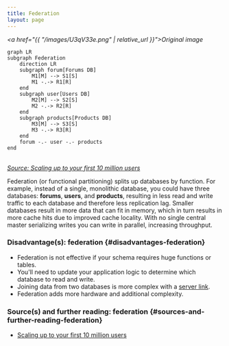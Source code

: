 ```yaml
---
title: Federation
layout: page
---
```


<p align="center">

<i><a href="{{ "/images/U3qV33e.png" | relative_url }}">Original image</a></i>

```mermaid!
graph LR
subgraph Federation
    direction LR
    subgraph forum[Forums DB]
        M1[M] --> S1[S]
        M1 -.-> R1[R]
    end
    subgraph user[Users DB]
        M2[M] --> S2[S]
        M2 -.-> R2[R]
    end
    subgraph products[Products DB]
        M3[M] --> S3[S]
        M3 -.-> R3[R]
    end
    forum -.- user -.- products
end
```

  <br/>
  <i><a href="https://www.youtube.com/watch?v=kKjm4ehYiMs">Source: Scaling up to your first 10 million users</a></i>  
</p>

Federation (or functional partitioning) splits up databases by function. For
example, instead of a single, monolithic database, you could have three
databases: **forums**, **users**, and **products**, resulting in less read and
write traffic to each database and therefore less replication lag. Smaller
databases result in more data that can fit in memory, which in turn results in
more cache hits due to improved cache locality. With no single central master
serializing writes you can write in parallel, increasing throughput.

### Disadvantage(s): federation {#disadvantages-federation}

- Federation is not effective if your schema requires huge functions or tables.
- You'll need to update your application logic to determine which database to read and write.
- Joining data from two databases is more complex with a [server link](http://stackoverflow.com/questions/5145637/querying-data-by-joining-two-tables-in-two-database-on-different-servers).
- Federation adds more hardware and additional complexity.

### Source(s) and further reading: federation {#sources-and-further-reading-federation}

- [Scaling up to your first 10 million users](https://www.youtube.com/watch?v=kKjm4ehYiMs)
